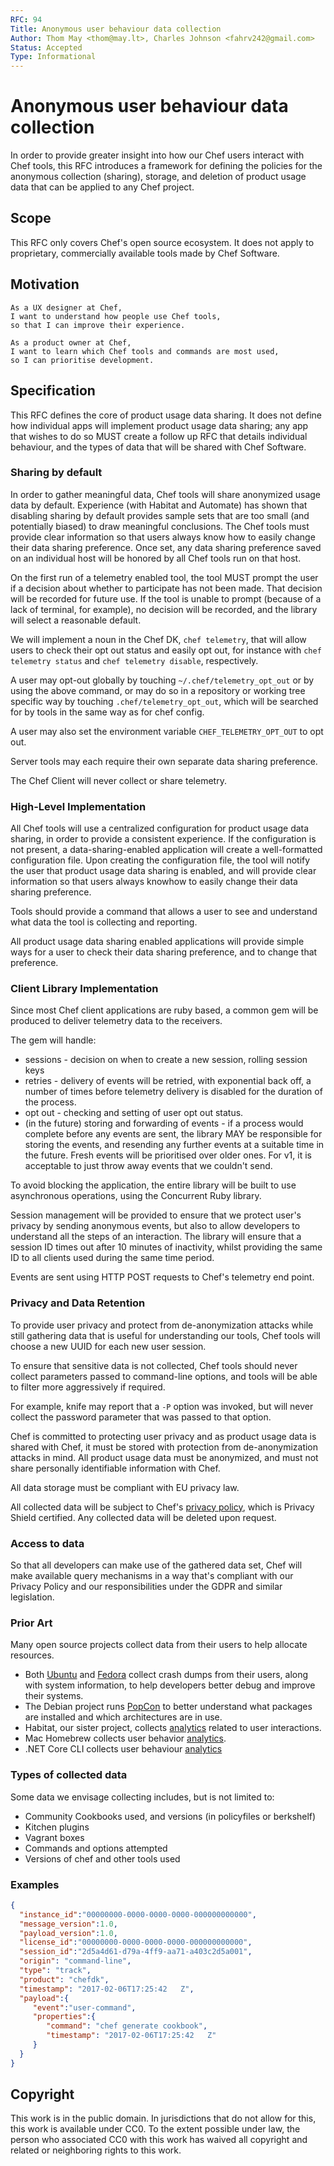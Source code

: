 ```yaml
---
RFC: 94
Title: Anonymous user behaviour data collection
Author: Thom May <thom@may.lt>, Charles Johnson <fahrv242@gmail.com>
Status: Accepted
Type: Informational
---
```


# Anonymous user behaviour data collection

In order to provide greater insight into how our Chef users interact with Chef
tools, this RFC introduces a framework for defining the policies for the
anonymous collection (sharing), storage, and deletion of product usage data
that can be applied to any Chef project.

## Scope

This RFC only covers Chef's open source ecosystem. It does not apply to proprietary,
commercially available tools made by Chef Software.

## Motivation

    As a UX designer at Chef,
    I want to understand how people use Chef tools,
    so that I can improve their experience.

    As a product owner at Chef,
    I want to learn which Chef tools and commands are most used,
    so I can prioritise development.

## Specification

This RFC defines the core of product usage data sharing. It does not define how
individual apps will implement product usage data sharing; any app that
wishes to do so MUST create a follow up RFC that details individual behaviour,
and the types of data that will be shared with Chef Software.

### Sharing by default

In order to gather meaningful data, Chef tools will share anonymized usage data
by default. Experience (with Habitat and Automate) has shown that disabling
sharing by default provides sample sets that are too small (and potentially
biased) to draw meaningful conclusions.  The Chef tools must provide clear
information so that users always know how to easily change their data sharing
preference. Once set, any data sharing preference saved on an individual host
will be honored by all Chef tools run on that host.

On the first run of a telemetry enabled tool, the tool MUST prompt the
user if a decision about whether to participate has not been made. That
decision will be recorded for future use. If the tool is unable to prompt
(because of a lack of terminal, for example), no decision will be recorded,
and the library will select a reasonable default.

We will implement a noun in the Chef DK, `chef telemetry`, that will
allow users to check their opt out status and easily opt out, for
instance with `chef telemetry status` and `chef telemetry disable`,
respectively.

A user may opt-out globally by touching `~/.chef/telemetry_opt_out` or
by using the above command, or may do so in a repository or working tree
specific way by touching `.chef/telemetry_opt_out`, which will be
searched for by tools in the same way as for chef config.

A user may also set the environment variable `CHEF_TELEMETRY_OPT_OUT` to
opt out.

Server tools may each require their own separate data sharing preference.

The Chef Client will never collect or share telemetry.

### High-Level Implementation

All Chef tools will use a centralized configuration for product usage data
sharing, in order to provide a consistent experience. If the configuration is
not present, a data-sharing-enabled application will create a well-formatted
configuration file. Upon creating the configuration file, the tool will notify
the user that product usage data sharing is enabled, and will provide clear
information so that users always knowhow to easily change their data sharing
preference.

Tools should provide a command that allows a user to see and understand
what data the tool is collecting and reporting.

All product usage data sharing enabled applications will provide simple ways
for a user to check their data sharing preference, and to change that
preference.

### Client Library Implementation

Since most Chef client applications are ruby based, a common gem will be
produced to deliver telemetry data to the receivers.

The gem will handle:
  * sessions - decision on when to create a new session, rolling session
  keys
  * retries - delivery of events will be retried, with exponential back
  off, a number of times before telemetry delivery is disabled for the
  duration of the process.
  * opt out - checking and setting of user opt out status.
  * (in the future) storing and forwarding of events - if a process would complete before any events
  are sent, the library MAY be responsible for storing the events, and
  resending any further events at a suitable time in the future. Fresh
  events will be prioritised over older ones. For v1, it is acceptable
  to just throw away events that we couldn't send.

To avoid blocking the application, the entire library will be built to
use asynchronous operations, using the Concurrent Ruby library.

Session management will be provided to ensure that we protect user's
privacy by sending anonymous events, but also to allow developers to
understand all the steps of an interaction. The library will ensure that
a session ID times out after 10 minutes of inactivity, whilst providing
the same ID to all clients used during the same time period.

Events are sent using HTTP POST requests to Chef's telemetry end point.

### Privacy and Data Retention

To provide user privacy and protect from de-anonymization attacks while still
gathering data that is useful for understanding our tools, Chef tools
will choose a new UUID for each new user session.

To ensure that sensitive data is not collected, Chef tools should never
collect parameters passed to command-line options, and tools will be able to
filter more aggressively if required.

For example, knife may report that a `-P` option was invoked, but will never
collect the password parameter that was passed to that option.

Chef is committed to protecting user privacy and as product usage data is
shared with Chef, it must be stored with protection from de-anonymization
attacks in mind. All product usage data must be anonymized, and must not
share personally identifiable information with Chef.

All data storage must be compliant with EU privacy law.

All collected data will be subject to Chef's [privacy policy](https://www.chef.io/privacy-policy/),
which is Privacy Shield certified. Any collected data will be deleted upon
request.

### Access to data

So that all developers can make use of the gathered data set, Chef will make
available query mechanisms in a way that's compliant with our Privacy
Policy and our responsibilities under the GDPR and similar legislation.

### Prior Art

Many open source projects collect data from their users to help allocate
resources.
* Both [Ubuntu](https://wiki.ubuntu.com/Apport) and
[Fedora](https://retrace.fedoraproject.org/) collect crash dumps from their
users, along with system information, to help developers better debug and
improve their systems.
* The Debian project runs [PopCon](https://popcon.debian.org/) to better
understand what packages are installed and which architectures are in
use.
* Habitat, our sister project, collects [analytics](https://www.habitat.sh/docs/about-analytics/)
related to user interactions.
* Mac Homebrew collects user behavior [analytics](https://github.com/Homebrew/brew/blob/master/docs/Analytics.md).
* .NET Core CLI collects user behaviour [analytics](https://blogs.msdn.microsoft.com/dotnet/2017/07/21/what-weve-learned-from-net-core-sdk-telemetry/)

### Types of collected data

Some data we envisage collecting includes, but is not limited to:

 - Community Cookbooks used, and versions (in policyfiles or berkshelf)
 - Kitchen plugins
 - Vagrant boxes
 - Commands and options attempted
 - Versions of chef and other tools used

### Examples

```json
{
  "instance_id":"00000000-0000-0000-0000-000000000000",
  "message_version":1.0,
  "payload_version":1.0,
  "license_id":"00000000-0000-0000-0000-000000000000",
  "session_id":"2d5a4d61-d79a-4ff9-aa71-a403c2d5a001",
  "origin": "command-line",
  "type": "track",
  "product": "chefdk",
  "timestamp": "2017-02-06T17:25:42   Z",
  "payload":{
     "event":"user-command",
     "properties":{
        "command": "chef generate cookbook",
        "timestamp": "2017-02-06T17:25:42   Z"
     }
  }
}
```

## Copyright

This work is in the public domain. In jurisdictions that do not allow for this,
this work is available under CC0. To the extent possible under law, the person
who associated CC0 with this work has waived all copyright and related or
neighboring rights to this work.
